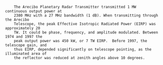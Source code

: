 
	    The Arecibo Planetary Radar Transmitter transmitted 1 MW continuous output power at
	    2380 MHz with a 27 MHz bandwidth (1 dB). When transmitting through the Arecibo
	    Telescope, the peak Effective Isotropic Radiated Power (EIRP) was approximately 20
	    TW. It could be phase, frequency, and amplitude modulated. Between 1974 and 1997 the
	    peak output power was 450 kW, or 7 TW EIRP.  Before 1997, the telescope gain, and
	    thus EIRP, depended significantly on telescope pointing, as the illuminated area of
	    the reflector was reduced at zenith angles above 10 degrees.
        
